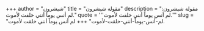 +++
author = "شيشرون"
title = "مقولة شيشرون"
description = "مقولة شيشرون: لم أنس يوماً أنني خلقت لأموت."
quote = '''لم أنس يوماً أنني خلقت لأموت.''' 
slug = "لم-أنس-يوماً-أنني-خلقت-لأموت"
+++
لم أنس يوماً أنني خلقت لأموت.
